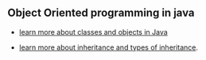 ## Object Oriented programming in java

- [learn more about classes and objects in Java](https://github.com/SunilK830/OOPS-Concepts-/blob/main/Java/ClassesAndObjects/Readme.md)

- [learn more about inheritance and types of inheritance](https://github.com/SunilKumar-K/OOPS-Concepts-in-Java/blob/sunil/Java/inheritance/Readme.md).